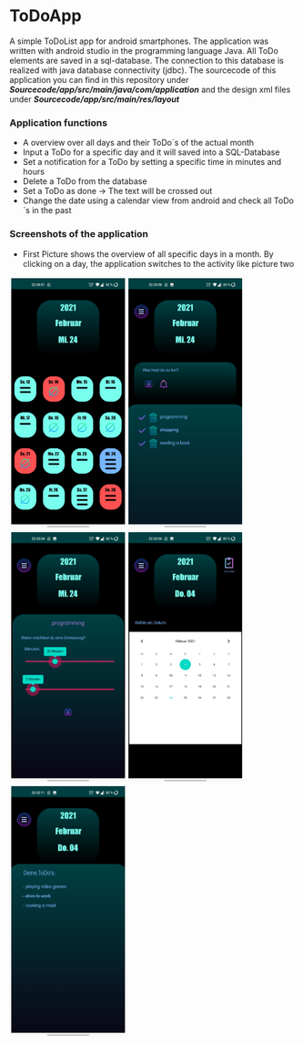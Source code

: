 # ToDoApp
A simple ToDoList app for android smartphones. The application was written with android studio in the programming language Java.
All ToDo elements are saved in a sql-database. The connection to this database is realized with java database connectivity (jdbc).
The sourcecode of this application you can find in this repository under ***Sourcecode/app/src/main/java/com/application*** and the design xml files under ***Sourcecode/app/src/main/res/layout***

### Application functions
* A overview over all days and their ToDo´s of the actual month
* Input a ToDo for a specific day and it will saved into a SQL-Database
* Set a notification for a ToDo by setting a specific time in minutes and hours
* Delete a ToDo from the database
* Set a ToDo as done -> The text will be crossed out
* Change the date using a calendar view from android and check all ToDo´s in the past

### Screenshots of the application
* First Picture shows the overview of all specific days in a month. By clicking on a day, the application switches to the activity like picture two
<div>
  <img src="Screenshots/Screenshot_20210224-222852.jpg" width="200" alt="" style="margin:3px" align="left">
  <img src="Screenshots/Screenshot_20210224-223359.jpg" width="200" alt="" style="margin:3px" align="left">
  <img src="Screenshots/Screenshot_20210224-223334.jpg" width="200" alt="" style="margin:3px" align="left">
  <img src="Screenshots/Screenshot_20210224-223206.jpg" width="200" alt="" style="margin:3px" align="left">
  <img src="Screenshots/Screenshot_20210224-223212.jpg" width="200" alt="" style="margin:3px" align="left">
